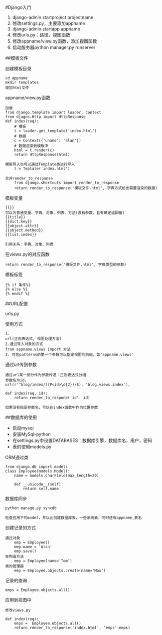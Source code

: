 #Django入门

1. django-admin startproject projectname
2. 修改settings.py，主要添加appname
2. django-admin startapp appname
3. 修改urls.py：路径，视图函数
4. 修改appname/view.py函数，添加视图函数
5. 启动服务器python manager.py runserver


##模板文件

创建模板目录

	cd appname
	mkdir templates
	增加html文件
		
appname/view.py函数
	
	加载
	from django.template import loader, Context
	from djagno.Http import HttpResponse
	def index(req):
		# 模板
		t = loader.get_template('index.html')
		# 数据
		c = Context({'uname': 'alan'})
		# 数据渲染到模板中
		html = t.render(c)
		return HttpResponse(html)
		
	模板导入也可以通过Template类进行导入
		t = Teplate('index.html')
		
	合并render_to_response
		from django.shortcuts import render_to_response
		return render_to_response('模板文件.html', 字典方式给出需要渲染的数据)	
		

模板变量

	{{}}
	可以为普通变量、字典、对象、列表、方法(没有参数，且有确定返回值)
	{{title}}
	{{dict.key}}
	{{object.attr}}
	{{object.method}}
	{{list.index}}
	
	引用关系：字典、对象、列表
	
在views.py的对应函数

	return render_to_response('模板文件.html', 字典类型的参数)
	
	
模板标签

	{% if 条件%}
	{% else %}
	{% endif %}	

	
##URL配置

urls.py

使用方式

	1.
	url(正则表达式, 视图处理方法)
	2.通过导入对象的方式
	from appname.views import 方法
	3. 可在patterns的第一个参数可以指定视图的前缀，如'appname.views'
	
通过url传到参数

	通过url某一部分作为参数传递：正则表达式分组
	参数名为id，
	url(r'^blog/index/(?P<id>\d{2})/$), 'blog.views.index'),
	
	def index(req, id):
		return render_to_respone('id': id)
		
	如果没有指定参数名，可以在index函数中作为位置参数		
##数据库的使用

* 启动mysql
* 安装MySql-python
* 在settings.py中设置DATABASES：数据库引擎，数据库名，用户，密码
* 表的使用models.py

ORM通过类

	from django.db import models
	class Employee(models.Model):
		name = models.CharField(max_length=20)
		
		def __unicode__(self):
			return self.name
		
数据库同步

	python manage.py syncdb
	
	检查应用下的model，并以此创建数据库表，一些系统表，同时还有appname_表名		

	
创建记录的方式	

	通过对象
		emp = Employee()
		emp.name = 'Alan'
		emp.save()
	在构造方法
		emp = Employee(name='Tom')
	类的管理器
		emp = Employee.objects.create(name='Max')		
记录的查询

	emps = Employee.objects.all()
	
应用到视图中

	修改views.py
	
	def index(req):
		emps = 	Employee.objects.all()
		return render_to_response('index.html', 'emps':emps)
	
	
		
		